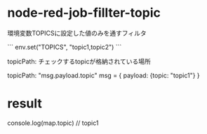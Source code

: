 # node-red-job-fillter-topic


環境変数TOPICSに設定した値のみを通すフィルタ

&#x60;&#x60;&#x60;
env.set(&quot;TOPICS&quot;, &quot;topic1,topic2&quot;)
&#x60;&#x60;&#x60;

topicPath: チェックするtopicが格納されている場所

topicPath: &quot;msg.payload.topic&quot;
msg &#x3D; {
    payload: {topic: &quot;topic1&quot;}
}

# result
console.log(map.topic) // topic1

